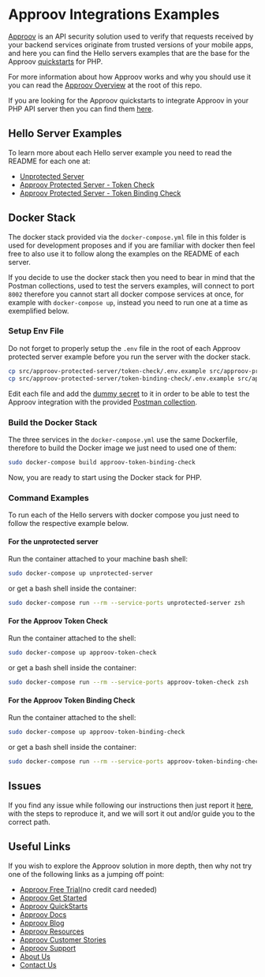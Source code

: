 # Approov Integrations Examples

[Approov](https://approov.io) is an API security solution used to verify that requests received by your backend services originate from trusted versions of your mobile apps, and here you can find the Hello servers examples that are the base for the Approov [quickstarts](/docs) for PHP.

For more information about how Approov works and why you should use it you can read the [Approov Overview](/OVERVIEW.md) at the root of this repo.

If you are looking for the Approov quickstarts to integrate Approov in your PHP API server then you can find them [here](/docs).


## Hello Server Examples

To learn more about each Hello server example you need to read the README for each one at:

* [Unprotected Server](./src/unprotected-server)
* [Approov Protected Server - Token Check](./src/approov-protected-server/token-check)
* [Approov Protected Server - Token Binding Check](./src/approov-protected-server/token-binding-check)


## Docker Stack

The docker stack provided via the `docker-compose.yml` file in this folder is used for development proposes and if you are familiar with docker then feel free to also use it to follow along the examples on the README of each server.

If you decide to use the docker stack then you need to bear in mind that the Postman collections, used to test the servers examples, will connect to port `8002` therefore you cannot start all docker compose services at once, for example with `docker-compose up`, instead you need to run one at a time as exemplified below.

### Setup Env File

Do not forget to properly setup the `.env` file in the root of each Approov protected server example before you run the server with the docker stack.

```bash
cp src/approov-protected-server/token-check/.env.example src/approov-protected-server/token-check/.env
cp src/approov-protected-server/token-binding-check/.env.example src/approov-protected-server/token-binding-check/.env
```

Edit each file and add the [dummy secret](/TESTING.md#the-dummy-secret) to it in order to be able to test the Approov integration with the provided [Postman collection](https://github.com/approov/postman-collections/blob/master/quickstarts/hello-world/hello-world.postman_curl_requests_examples.md).


### Build the Docker Stack

The three services in the `docker-compose.yml` use the same Dockerfile, therefore to build the Docker image we just need to used one of them:

```bash
sudo docker-compose build approov-token-binding-check
```

Now, you are ready to start using the Docker stack for PHP.


### Command Examples

To run each of the Hello servers with docker compose you just need to follow the respective example below.

#### For the unprotected server

Run the container attached to your machine bash shell:

```bash
sudo docker-compose up unprotected-server
```

or get a bash shell inside the container:

```bash
sudo docker-compose run --rm --service-ports unprotected-server zsh
```

#### For the Approov Token Check

Run the container attached to the shell:

```bash
sudo docker-compose up approov-token-check
```

or get a bash shell inside the container:

```bash
sudo docker-compose run --rm --service-ports approov-token-check zsh
```

#### For the Approov Token Binding Check

Run the container attached to the shell:

```bash
sudo docker-compose up approov-token-binding-check
```

or get a bash shell inside the container:

```bash
sudo docker-compose run --rm --service-ports approov-token-binding-check zsh
```

## Issues

If you find any issue while following our instructions then just report it [here](https://github.com/approov/quickstart-php-token-check/issues), with the steps to reproduce it, and we will sort it out and/or guide you to the correct path.


## Useful Links

If you wish to explore the Approov solution in more depth, then why not try one of the following links as a jumping off point:

* [Approov Free Trial](https://approov.io/signup)(no credit card needed)
* [Approov Get Started](https://approov.io/product/demo)
* [Approov QuickStarts](https://approov.io/docs/latest/approov-integration-examples/)
* [Approov Docs](https://approov.io/docs)
* [Approov Blog](https://approov.io/blog/)
* [Approov Resources](https://approov.io/resource/)
* [Approov Customer Stories](https://approov.io/customer)
* [Approov Support](https://approov.zendesk.com/hc/en-gb/requests/new)
* [About Us](https://approov.io/company)
* [Contact Us](https://approov.io/contact)
